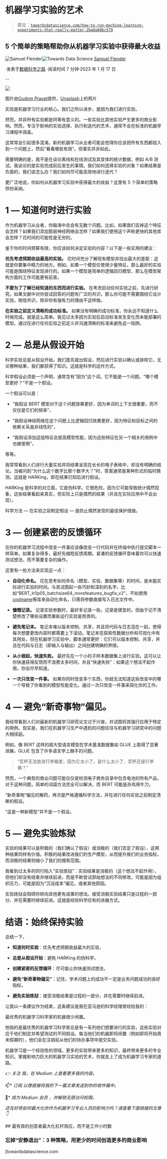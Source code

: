 # 机器学习实验的艺术

> 原文：[`towardsdatascience.com/how-to-run-machine-learning-experiments-that-really-matter-2ba0a88bc579`](https://towardsdatascience.com/how-to-run-machine-learning-experiments-that-really-matter-2ba0a88bc579)

## 5 个简单的策略帮助你从机器学习实验中获得最大收益

[](https://medium.com/@samuel.flender?source=post_page-----2ba0a88bc579--------------------------------)![Samuel Flender](https://medium.com/@samuel.flender?source=post_page-----2ba0a88bc579--------------------------------)[](https://towardsdatascience.com/?source=post_page-----2ba0a88bc579--------------------------------)![Towards Data Science](https://towardsdatascience.com/?source=post_page-----2ba0a88bc579--------------------------------) [Samuel Flender](https://medium.com/@samuel.flender?source=post_page-----2ba0a88bc579--------------------------------)

·发表于[数据科学之路](https://towardsdatascience.com/?source=post_page-----2ba0a88bc579--------------------------------) ·阅读时间 7 分钟·2023 年 1 月 17 日

--

![](img/c90986e2d4e211752d520f635a80b495.png)

图片由[Oudom Pravat](https://unsplash.com/@opravat?utm_source=medium&utm_medium=referral)提供，[Unsplash](https://unsplash.com/?utm_source=medium&utm_medium=referral)上的照片

实验是机器学习行业的核心。我们之所以进步，是因为我们进行实验。

然而，并非所有实验都是同等有意义的。一些实验比其他实验产生更多的商业影响。然而，专注于影响的实验选择、执行和迭代的艺术，通常不会在标准的机器学习课程中涵盖。

这常常会引起很多混淆。新的机器学习从业者可能会觉得你应该把所有东西都投入到一个问题上，然后“看看哪些有效”。但事实并非如此。

需要明确的是，我不是在谈论离线和在线测试及其变体的统计数据，例如 A/B 测试。我谈论的是实验完成前后发生的事情。我们如何选择实验的对象？如果结果是负面的，我们该怎么办？我们如何尽可能高效地进行迭代？

更广泛地说，你如何从机器学习实验中获得最大的收益？这里有 5 个简单的策略供你采纳。

# 1 — 知道何时进行实验

作为机器学习从业者，你脑海中总会有无数个问题。比如，如果我们去掉这个特征会怎样？如果我们添加那层神经网络会怎样？如果我们使用这个声称更快的其他库会怎样？花时间的可能性是无穷的。

鉴于你的时间预算有限，你应该如何决定实验的内容？以下是一些实用的建议：

**优先考虑预期收益最高的实验。** 花时间充分了解现有模型并找出最大的差距：这就是你要集中精力的地方。例如，如果一个模型仅使用少量特征，那么最好的实验可能是围绕特征发现进行的。如果一个模型是简单的逻辑回归模型，那么在模型架构方面的工作可能更有前景。

**不要为了了解已经知道的东西而进行实验。** 在考虑启动任何实验之前，先进行研究。如果文献中对你尝试回答的问题有广泛的共识，那么你可能不需要围绕它设计实验。相信共识，除非你有强有力的理由不这样做。

**在实验之前定义清晰的成功标准。** 如果没有明确的成功标准，你永远不知道什么时候完成。就是这么简单。我见过太多因为实验后启动标准发生变化而未能部署的模型。通过在进行任何实验之前定义并沟通清晰的标准来避免这一陷阱。

# 2 — 总是从假设开始

科学实验总是从假设开始。我们首先提出假设，然后进行实验以确认或排除它。无论哪种结果，我们都获得了知识。这就是科学的运作方式。

科学假设必须是一个声明，通常含有“因为”这个词。它不能是一个问题。“哪个模型更好？”不是一个假设。

一个假设可以是：

+   “我假设 BERT 模型对于这个问题效果更好，因为单词的上下文很重要，而不仅仅是它们的频率”，

+   “我假设神经网络在这个问题上比逻辑回归效果更好，因为特征和目标之间的依赖关系是非线性的”，

+   “我假设添加这组特征会提高模型性能，因为这些特征在另一个相关的用例中也被使用”，

等等。

我常常看到人们进行大量实验并将结果呈现在长长的电子表格中，却没有明确的结论。当被问到“为什么这个数字比那个数字大？”时，答案通常是某种形式的临时猜测。这就是 HARKing，即在结果已知后进行假设。

HARKing 是科学的对立面，它是伪科学。它很危险，因为它可能导致统计偶然现象，这些结果看起来真实，但实际上只是偶然的结果（并且在实际应用中不会出现）。

科学方法 — 在实验之前制定假设 — 是防止偶然发现的最佳保护措施。

# 3 — 创建紧密的反馈循环

在你的机器学习流程中改变一件事应该像改变一行代码并在终端中执行提交脚本一样简单。如果复杂得多，最好先缩短反馈周期。紧凑的反馈循环意味着你可以快速测试想法，而不需要复杂的操作。

这里有一些方法来实现这一点：

+   **自动化命名。** 花在思考如何命名（模型、实验、数据集等）的时间，是未能实际进行实验的时间。与其试图起一些巧妙和深刻的名字，比如“BERT_lr0p05_batchsize64_morefeatures_bugfix_v2”，不如使用[coolname](https://pypi.org/project/coolname/)等库来自动化命名，只需将参数直接写入日志文件中。

+   **慷慨记录。** 记录实验参数时，最好多记录一些。记录是便宜的，但由于记不清楚修改了哪些设置而重新运行实验是昂贵的。

+   **避免笔记本。** 笔记本难以版本控制、共享，并且将代码与日志混在一起，使得每次想要更改内容时都需要上下滚动。笔记本在探索性数据分析和可视化中有其用处，但在机器学习实验中，脚本通常更好：它们可以版本控制、共享，并且在代码与日志（即输入与输出）之间创建明确的界限。

+   **从小做起，快速失败。** 最好先在一个小的子样本数据集上进行实验。这可以让你快速获得反馈而不浪费太多时间，并且“快速失败”：如果这个想法不起作用，你会尽早知道。

+   **一次只改变一件事。** 如果你同时改变多个东西，你就无法知道这些改变中的哪一个导致了你看到的模型性能变化。通过一次只改变一件事来简化你的工作。

# 4 — 避免“新奇事物”偏见。

我经常看到人们对最新的机器学习研究论文过于兴奋，并试图将其强行应用于特定的用例。现实是，我们在机器学习生产中遇到的问题往往与机器学习研究中的问题大相径庭。

例如，像 BERT 这样的超大型语言模型在学术基准数据集如 GLUE 上取得了显著进展，GLUE 包含了许多语言学上棘手的问题。

> “奖杯无法放进行李箱里，因为它太小了。是什么太小了，奖杯还是行李箱？”

然而，一个典型的商业问题可能仅仅是检测电子商务目录中包含电池的所有产品，对于这种问题，简单的词袋方法完全可以解决，而 BERT 可能是杀鸡用牛刀。

“新奇事物”偏见的解药，再次是严格遵循科学方法，并在进行任何实验之前制定清晰的假设。

“这是一种新模型”并不是一个假设。

# 5 — 避免实验炼狱

实验的结果可以是积极的（我们确认了假设）或消极的（我们否定了假设），这两种结果同样有价值。积极的结果改进我们的生产模型，从而提升我们的业务指标，而消极的结果则缩小了我们的搜索范围。

我看到过太多的同行陷入“实验炼狱”：实验结果是消极的（这个想法不起作用），但他们却没有结束并继续前进，而是不断尝试原始想法的不同修改，可能是因为组织压力，可能是因为“沉没成本”偏见，或者其他原因。

实验炼狱会阻碍你转向其他更有成果的想法。接受消极实验结果只是过程的一部分，并在需要时继续前进。这就是经验科学应有的进展方式。

# 结语：始终保持实验

总结一下，

+   **知道何时实验**：优先考虑预期收益最大的实验，

+   **总是从假设开始**：避免 HARKing 的伪科学，

+   **创建紧密的反馈循环**：尽可能让你快速测试想法，

+   **避免“新奇事物偏见”**：记住，学术问题上的成功不一定是业务问题成功的良好指标，

+   **避免实验炼狱**：接受消极结果是过程的一部分，并在需要时继续前进。

让我以一条建议作为结束，这条建议是我在亚马逊的科学经理曾经给我的：

最优秀的机器学习科学家的机器很少闲置。

他指的是最优秀的机器学习科学家总是有一系列他们想要进行的实验，这些实验对应于他们制定并希望测试的不同假设。每当他们的机器即将闲置（例如即将开始周末假期时），他们会在注销前从他们的待办事项中提交实验。

机器学习是一个经验性的领域。更多的实验带来更多的知识，最终带来更多的专业知识。掌握影响力巨大的机器学习实验的艺术，你就走上了成为机器学习专家的道路。

*👉* *关注* *我，在 Medium 上查看更多我的内容。*

📫* *订阅* *以便直接将我的下一篇文章发送到你的收件箱中。*

💪* *成为 Medium 会员* *，并解锁无限访问权限。*

*还在好奇如何最大化你作为机器学习专业人员的影响力吗？请查看下面链接的文章 👇*

[](/the-most-effective-creatives-maximize-leverage-not-hours-worked-20ed0070fdd7?source=post_page-----2ba0a88bc579--------------------------------) ## 最有效的创意者最大化杠杆效应，而不是工作小时数

### 忘掉“安静退出”：3 种策略，用更少的时间创造更多的商业影响

[towardsdatascience.com
